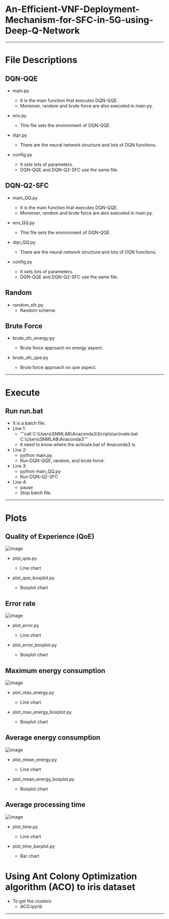 # An-Efficient-VNF-Deployment-Mechanism-for-SFC-in-5G-using-Deep-Q-Network

***

# File Descriptions

## DQN-QQE 
- main.py
	- It is the main function that executes DQN-QQE. 
	- Moreover, random and brute force are also executed in main.py.

- env.py
	- This file sets the environment of DQN-QQE.

- dqn.py
	- There are the neural network structure and lots of DQN functions.

- config.py
	- It sets lots of parameters.
	- DQN-QQE and DQN-Q2-SFC use the same file.
 

## DQN-Q2-SFC
- main_QQ.py
	- It is the main function that executes DQN-QQE. 
	- Moreover, random and brute force are also executed in main.py.

- env_QQ.py
	- This file sets the environment of DQN-QQE.

- dqn_QQ.py
	- There are the neural network structure and lots of DQN functions.

- config.py
	- It sets lots of parameters.
	- DQN-QQE and DQN-Q2-SFC use the same file.


## Random
- random_sfc.py
	- Random scheme.

## Brute Force
- brute_sfc_energy.py
	- Brute force approach on energy aspect.

- brute_sfc_qoe.py
	- Brute force approach on qoe aspect.

***

# Execute
## Run run.bat
- It is a batch file.
- Line 1:
	- '''call C:\Users\SNMLAB\Anaconda3\Scripts\activate.bat C:\Users\SNMLAB\Anaconda3'''
	- It need to know where the activate.bat of Anaconda3 is.
- Line 2:
	- python main.py
	- Run DQN-QQE, random, and brute force.
- Line 3:
	- python main_QQ.py
	- Run DQN-Q2-SFC
- Line 4:
	- pause
	- Stop batch file.

***

# Plots

## Quality of Experience (QoE)
![image](https://github.com/kirtox/An-Efficient-VNF-Deployment-Mechanism-for-SFC-in-5G-using-Deep-Q-Network/blob/master/Comparison_boxplot_qoe_1500iters.png?raw=true)

- plot_qoe.py
	- Line chart

- plot_qoe_boxplot.py
	- Boxplot chart

## Error rate
![image](https://github.com/kirtox/An-Efficient-VNF-Deployment-Mechanism-for-SFC-in-5G-using-Deep-Q-Network/blob/master/Comparison_boxplot_error_1500iters.png?raw=true)

- plot_error.py
	- Line chart

- plot_error_boxplot.py
	- Boxplot chart

## Maximum energy consumption
![image](https://github.com/kirtox/An-Efficient-VNF-Deployment-Mechanism-for-SFC-in-5G-using-Deep-Q-Network/blob/master/Comparison_boxplot_max_energy_1500iters.png?raw=true)

- plot_max_energy.py
	- Line chart

- plot_max_energy_boxplot.py
	- Boxplot chart

## Average energy consumption
![image](https://github.com/kirtox/An-Efficient-VNF-Deployment-Mechanism-for-SFC-in-5G-using-Deep-Q-Network/blob/master/Comparison_boxplot_mean_energy_1500iters.png?raw=true)

- plot_mean_energy.py
	- Line chart

- plot_mean_energy_boxplot.py
	- Boxplot chart

## Average processing time
![image](https://github.com/kirtox/An-Efficient-VNF-Deployment-Mechanism-for-SFC-in-5G-using-Deep-Q-Network/blob/master/Comparison_bar_mean_time_1500iters.png?raw=true)

- plot_time.py
	- Line chart

- plot_time_barplot.py
	- Bar chart

# Using Ant Colony Optimization algorithm (ACO) to iris dataset
- To get the clusters
	- ACO.ipynb


***
